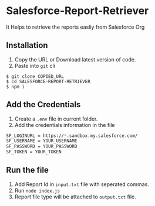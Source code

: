 # Salesforce-Report-Retriever

It Helps to retrieve the reports easliy from Salesforce Org

## Installation

1. Copy the URL or Download latest version of code.
2. Paste into `git` cli

```git
$ git clone COPIED_URL
$ cd SALESFORCE-REPORT-RETRIEVER
$ npm i
```
## Add the Credentials

1. Create a `.env` file in current folder.
2. Add the credentials information in the file

```bash
SF_LOGINURL = https://*.sandbox.my.salesforce.com/
SF_USERNAME = YOUR_USERNAME
SF_PASSWORD = YOUR_PASSWORD
SF_TOKEN = YOUR_TOKEN
```

## Run the file

1. Add Report Id in `input.txt` file with seperated commas.
2. Run `node index.js`
3. Report file type will be attached to `output.txt` file.



